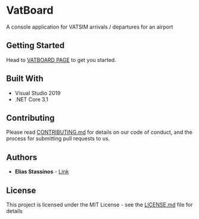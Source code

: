 # VatBoard
A console application for VATSIM arrivals / departures for an airport

## Getting Started

Head to [VATBOARD PAGE](http://www.estassinos.com/vatboard) to get you started.

## Built With

* Visual Studio 2019
* .NET Core 3.1

## Contributing

Please read [CONTRIBUTING.md](https://gist.github.com/PurpleBooth/b24679402957c63ec426) for details on our code of conduct, and the process for submitting pull requests to us.

## Authors

* **Elias Stassinos** - [Link](http://www.estassinos.com)

## License

This project is licensed under the MIT License - see the [LICENSE.md](LICENSE.md) file for details
